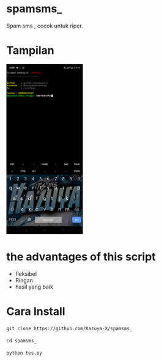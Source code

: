# spamsms_
Spam sms , cocok untuk riper.

# Tampilan 
<img width="200" src="Screenshot_20240228-225929.png"/>


# the advantages of this script
<ul>
  <li>fleksibel </li>
   <li> Ringan </li>
  <li> hasil yang baik </li>
</ul>

# Cara Install
```
git clone https://github.com/Kazuya-X/spamsms_

cd spamsms_

python tes.py
```
